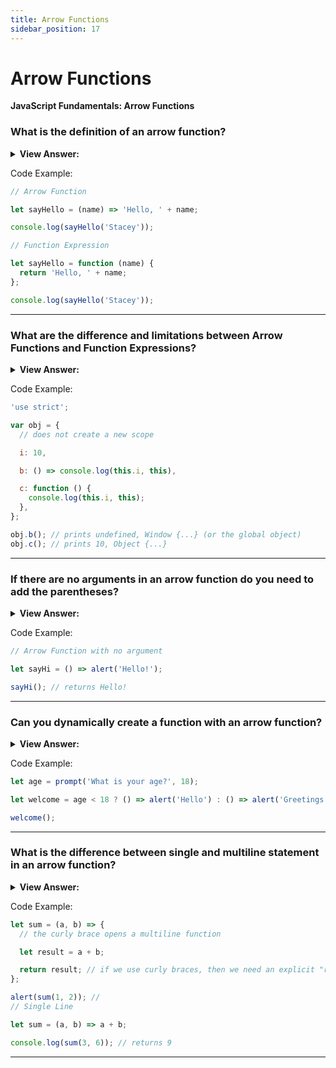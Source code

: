 ```yaml
---
title: Arrow Functions
sidebar_position: 17
---
```


# Arrow Functions

**JavaScript Fundamentals: Arrow Functions**

<head>
  <title>Arrow Functions - JavaScript Interview Questions & Answers</title>
  <meta charSet="utf-8" />
</head>

### What is the definition of an arrow function?

<details>
  <summary><strong>View Answer:</strong></summary>
  <div>
  <div><strong>Interview Response:</strong> An arrow function expression is a compact alternative to a traditional function expression, but it is limited and cannot be used in all situations.
</div>
  </div>
</details>

Code Example:

```js
// Arrow Function

let sayHello = (name) => 'Hello, ' + name;

console.log(sayHello('Stacey'));

// Function Expression

let sayHello = function (name) {
  return 'Hello, ' + name;
};

console.log(sayHello('Stacey'));
```

---

### What are the difference and limitations between Arrow Functions and Function Expressions?

<details>
  <summary><strong>View Answer:</strong></summary>
  <div>
  <div><strong>Interview Response:</strong>  An arrow function does not have bindings to this or super and cannot be used as a method or constructor. Also, it is not suitable for call, apply, bind.</div><br />
  <div><strong>Technical Response:</strong><br /><br /><strong>Differences & Limitations:</strong><br /><br />
  <ol>
    <li>Does not have its own bindings to this or super and should not be used as methods.</li>
    <li>Does not have arguments, or new.target keywords.</li>
    <li>Not suitable for call, apply and bind methods, which generally rely on establishing a scope.</li>
    <li>Cannot be used as constructors.</li>
    <li>Cannot use yield, within its body.</li>
  </ol>
  </div>
  </div>
</details>

Code Example:

```js
'use strict';

var obj = {
  // does not create a new scope

  i: 10,

  b: () => console.log(this.i, this),

  c: function () {
    console.log(this.i, this);
  },
};

obj.b(); // prints undefined, Window {...} (or the global object)
obj.c(); // prints 10, Object {...}
```

---

### If there are no arguments in an arrow function do you need to add the parentheses?

<details>
  <summary><strong>View Answer:</strong></summary>
  <div>
  <div><strong>Interview Response:</strong> Yes, if there are no arguments, then the parentheses should be present in your arrow function. Otherwise, it will throw a syntax error.
</div>
  </div>
</details>

Code Example:

```js
// Arrow Function with no argument

let sayHi = () => alert('Hello!');

sayHi(); // returns Hello!
```

---

### Can you dynamically create a function with an arrow function?

<details>
  <summary><strong>View Answer:</strong></summary>
  <div>
  <div><strong>Interview Response:</strong> Yes, it is possible to dynamically create an arrow function in JavaScript. An example of this is a ternary statement that returns two anonymous arrow functions.
</div>
  </div>
</details>

Code Example:

```js
let age = prompt('What is your age?', 18);

let welcome = age < 18 ? () => alert('Hello') : () => alert('Greetings!');

welcome();
```

---

### What is the difference between single and multiline statement in an arrow function?

<details>
  <summary><strong>View Answer:</strong></summary>
  <div>
  <div><strong>Interview Response:</strong> A multiline statement must be enclosed in curly brackets, but we can omit the curly brackets in a single line statement.
</div>
  </div>
</details>

Code Example:

```js
let sum = (a, b) => {
  // the curly brace opens a multiline function

  let result = a + b;

  return result; // if we use curly braces, then we need an explicit "return”.
};

alert(sum(1, 2)); //
// Single Line

let sum = (a, b) => a + b;

console.log(sum(3, 6)); // returns 9
```

---
